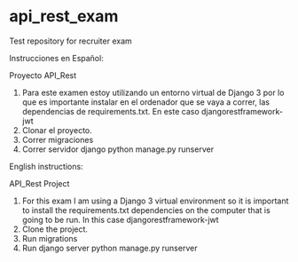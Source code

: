 # api_rest_exam
Test repository for recruiter exam


Instrucciones en Español:

Proyecto API_Rest 

1. Para este examen estoy utilizando un entorno virtual de Django 3 por lo que es importante instalar en el ordenador que se vaya a correr, las dependencias de requirements.txt. En este caso djangorestframework-jwt
2. Clonar el proyecto.
3. Correr migraciones
4. Correr servidor django python manage.py runserver



English instructions:

API_Rest Project

1. For this exam I am using a Django 3 virtual environment so it is important to install the requirements.txt dependencies on the computer that is going to be run. In this case djangorestframework-jwt
2. Clone the project.
3. Run migrations
4. Run django server python manage.py runserver
